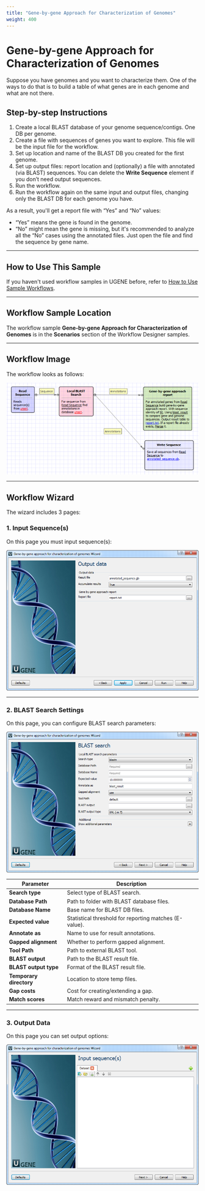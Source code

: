 ```yaml
---
title: "Gene-by-gene Approach for Characterization of Genomes"
weight: 400
---
```


# Gene-by-gene Approach for Characterization of Genomes

Suppose you have genomes and you want to characterize them. One of the ways to do that is to build a table of what genes
are in each genome and what are not there.

## Step-by-step Instructions

1. Create a local BLAST database of your genome sequence/contigs. One DB per genome.
2. Create a file with sequences of genes you want to explore. This file will be the input file for the workflow.
3. Set up location and name of the BLAST DB you created for the first genome.
4. Set up output files: report location and (optionally) a file with annotated (via BLAST) sequences. You can delete the
   **Write Sequence** element if you don’t need output sequences.
5. Run the workflow.
6. Run the workflow again on the same input and output files, changing only the BLAST DB for each genome you have.

As a result, you'll get a report file with “Yes” and “No” values:

- “Yes” means the gene is found in the genome.
- “No” might mean the gene is missing, but it's recommended to analyze all the “No” cases using the annotated files.
  Just open the file and find the sequence by gene name.

---

## How to Use This Sample

If you haven't used workflow samples in UGENE before, refer
to [How to Use Sample Workflows](../../introduction/how-to-use-sample-workflows).

---

## Workflow Sample Location

The workflow sample **Gene-by-gene Approach for Characterization of Genomes** is in the **Scenarios** section of the
Workflow Designer samples.

---

## Workflow Image

The workflow looks as follows:

![Workflow image](/images/65930545/65930546.png)

---

## Workflow Wizard

The wizard includes 3 pages:

### 1. Input Sequence(s)

On this page you must input sequence(s):

![Input](/images/65930545/65930547.png)

---

### 2. BLAST Search Settings

On this page, you can configure BLAST search parameters:

![BLAST settings](/images/65930545/65930548.png)

| **Parameter**           | **Description**                                        |
|-------------------------|--------------------------------------------------------|
| **Search type**         | Select type of BLAST search.                           |
| **Database Path**       | Path to folder with BLAST database files.              |
| **Database Name**       | Base name for BLAST DB files.                          |
| **Expected value**      | Statistical threshold for reporting matches (E-value). |
| **Annotate as**         | Name to use for result annotations.                    |
| **Gapped alignment**    | Whether to perform gapped alignment.                   |
| **Tool Path**           | Path to external BLAST tool.                           |
| **BLAST output**        | Path to the BLAST result file.                         |
| **BLAST output type**   | Format of the BLAST result file.                       |
| **Temporary directory** | Location to store temp files.                          |
| **Gap costs**           | Cost for creating/extending a gap.                     |
| **Match scores**        | Match reward and mismatch penalty.                     |

---

### 3. Output Data

On this page you can set output options:

![Output data](/images/65930545/65930549.png)
